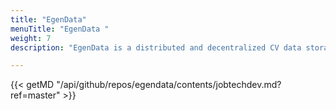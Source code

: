 ```yaml
---
title: "EgenData"
menuTitle: "EgenData "
weight: 7
description: "EgenData is a distributed and decentralized CV data storage where the read / write access is made available to others under the control and consent of the data owner. "

---
```

{{< getMD "/api/github/repos/egendata/contents/jobtechdev.md?ref=master" >}}